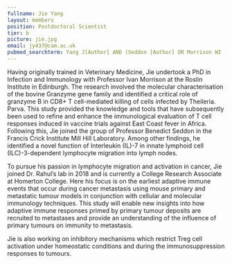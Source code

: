 ```yaml
---
fullname: Jie Yang
layout: members
position: Postdoctoral Scientist
tier: b
picture: jie.jpg
email: jy437@cam.ac.uk 
pubmed_searchterm: Yang J[Author] AND (Seddon [Author] OR Morrison WI [Author]) 
---
```


Having originally trained in Veterinary Medicine, Jie undertook a PhD in Infection and Immunology with Professor Ivan Morrison at the Roslin Institute in Edinburgh. The research involved the molecular characterisation of the bovine Granzyme gene family and identified a critical role of granzyme B in CD8+ T cell-mediated killing of cells infected by Theileria. Parva. This study provided the knowledge and tools that have subsequently been used to refine and enhance the immunological evaluation of T cell responses induced in vaccine trials against East Coast fever in Africa. Following this, Jie joined the group of Professor Benedict Seddon in the Francis Crick Institute Mill Hill Laboratory. Among other findings, he identified a novel function of Interleukin (IL)-7 in innate lymphoid cell (ILC)-3-dependent lymphocyte migration into lymph nodes. 

To pursue his passion in lymphocyte migration and activation in cancer, Jie joined Dr. Rahul’s lab in 2018 and is currently a College Research Associate at Homerton College. Here his focus is on the earliest adaptive immune events that occur during cancer metastasis using mouse primary and metastatic tumour models in conjunction with cellular and molecular immunology techniques. This study will enable new insights into how adaptive immune responses primed by primary tumour deposits are recruited to metastases and provide an understanding of the influence of primary tumours on immunity to metastasis. 

Jie is also working on inhibitory mechanisms which restrict Treg cell activation under homeostatic conditions and during the immunosuppression responses to tumours. 
